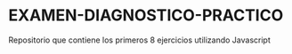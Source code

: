 # EXAMEN-DIAGNOSTICO-PRACTICO
Repositorio que contiene los primeros 8 ejercicios utilizando Javascript
